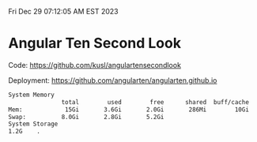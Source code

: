 Fri Dec 29 07:12:05 AM EST 2023

# Angular Ten Second Look

Code: https://github.com/kusl/angulartensecondlook

Deployment: https://github.com/angularten/angularten.github.io

```bash
System Memory
               total        used        free      shared  buff/cache   available
Mem:            15Gi       3.6Gi       2.0Gi       286Mi        10Gi        11Gi
Swap:          8.0Gi       2.8Gi       5.2Gi
System Storage
1.2G	.
